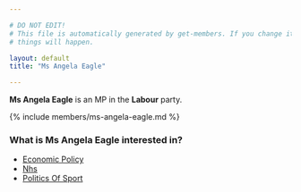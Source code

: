 ```yaml
---

# DO NOT EDIT!
# This file is automatically generated by get-members. If you change it, bad
# things will happen.

layout: default
title: "Ms Angela Eagle"

---
```


**Ms Angela Eagle** is an MP in the **Labour** party.

{% include members/ms-angela-eagle.md %}

### What is Ms Angela Eagle interested in?


* [Economic Policy](/interests/economic-policy.html)
* [Nhs](/interests/nhs.html)
* [Politics Of Sport](/interests/politics-of-sport.html)
